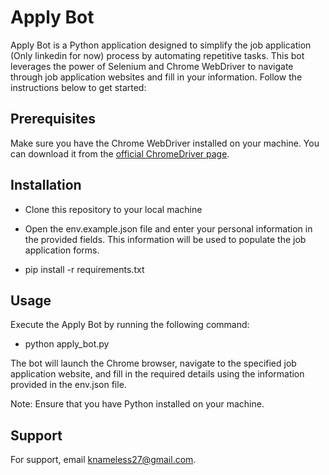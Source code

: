 
# Apply Bot

Apply Bot is a Python application designed to simplify the job application (Only linkedin for now) process by automating repetitive tasks. This bot leverages the power of Selenium and Chrome WebDriver to navigate through job application websites and fill in your information. Follow the instructions below to get started:


## Prerequisites

Make sure you have the Chrome WebDriver installed on your machine. You can download it from the [official ChromeDriver page](https://chromedriver.chromium.org/downloads).

## Installation

- Clone this repository to your local machine

- Open the env.example.json file and enter your personal information in the provided fields. This information will be used to populate the job application forms.

- pip install -r requirements.txt

## Usage

Execute the Apply Bot by running the following command:

- python apply_bot.py

The bot will launch the Chrome browser, navigate to the specified job application website, and fill in the required details using the information provided in the env.json file.

Note: Ensure that you have Python installed on your machine.
## Support

For support, email knameless27@gmail.com.

